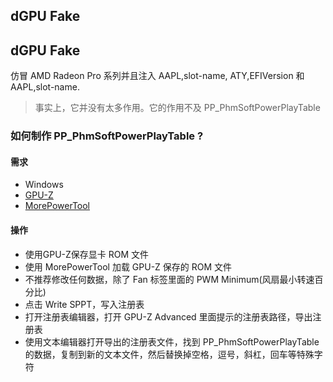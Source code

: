 ## dGPU Fake

## dGPU Fake

仿冒 AMD Radeon Pro 系列并且注入 AAPL,slot-name, ATY,EFIVersion 和 AAPL,slot-name.

> 事实上，它并没有太多作用。它的作用不及 PP_PhmSoftPowerPlayTable

### 如何制作 PP_PhmSoftPowerPlayTable ?

#### 需求

* Windows
* [GPU-Z](https://www.techpowerup.com/download/techpowerup-gpu-z/)
* [MorePowerTool](https://www.igorslab.de/installer/MorePowerTool_Setup.exe) 

#### 操作

* 使用GPU-Z保存显卡 ROM 文件
* 使用 MorePowerTool 加载 GPU-Z 保存的 ROM 文件
* 不推荐修改任何数据，除了 Fan 标签里面的 PWM Minimum(风扇最小转速百分比)
* 点击 Write SPPT，写入注册表
* 打开注册表编辑器，打开 GPU-Z Advanced 里面提示的注册表路径，导出注册表
* 使用文本编辑器打开导出的注册表文件，找到 PP_PhmSoftPowerPlayTable 的数据，复制到新的文本文件，然后替换掉空格，逗号，斜杠，回车等特殊字符